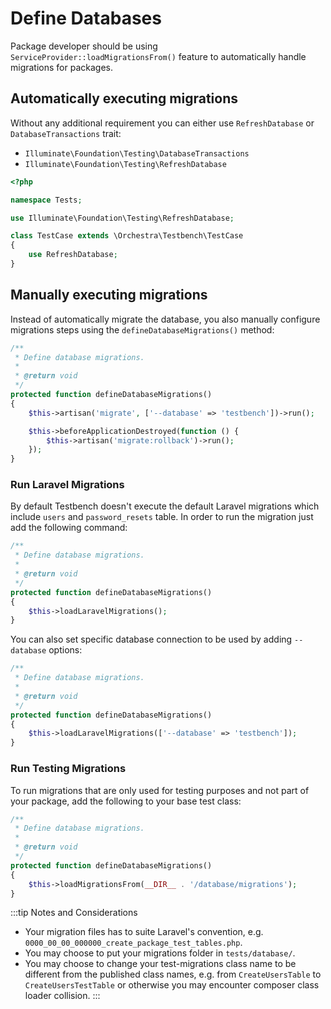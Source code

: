 # Define Databases

Package developer should be using `ServiceProvider::loadMigrationsFrom()` feature to automatically handle migrations for packages.

## Automatically executing migrations

Without any additional requirement you can either use `RefreshDatabase` or `DatabaseTransactions` trait:

* `Illuminate\Foundation\Testing\DatabaseTransactions`
* `Illuminate\Foundation\Testing\RefreshDatabase`

```php
<?php

namespace Tests;

use Illuminate\Foundation\Testing\RefreshDatabase;

class TestCase extends \Orchestra\Testbench\TestCase
{
    use RefreshDatabase;
}
```

## Manually executing migrations

Instead of automatically migrate the database, you also manually configure migrations steps using the `defineDatabaseMigrations()` method:

```php
/**
 * Define database migrations.
 *
 * @return void
 */
protected function defineDatabaseMigrations()
{
    $this->artisan('migrate', ['--database' => 'testbench'])->run();

    $this->beforeApplicationDestroyed(function () {
        $this->artisan('migrate:rollback')->run();
    });
}
```

### Run Laravel Migrations

By default Testbench doesn't execute the default Laravel migrations which include `users` and `password_resets` table. In order to run the migration just add the following command:

```php
/**
 * Define database migrations.
 *
 * @return void
 */
protected function defineDatabaseMigrations()
{
    $this->loadLaravelMigrations();
}
```

You can also set specific database connection to be used by adding `--database` options:

```php
/**
 * Define database migrations.
 *
 * @return void
 */
protected function defineDatabaseMigrations()
{
    $this->loadLaravelMigrations(['--database' => 'testbench']);
}
```

### Run Testing Migrations

To run migrations that are only used for testing purposes and not part of your package, add the following to your base test class:

```php
/**
 * Define database migrations.
 *
 * @return void
 */
protected function defineDatabaseMigrations()
{
    $this->loadMigrationsFrom(__DIR__ . '/database/migrations');
}
```

:::tip Notes and Considerations

* Your migration files has to suite Laravel's convention, e.g. `0000_00_00_000000_create_package_test_tables.php`.
* You may choose to put your migrations folder in `tests/database/`.
* You may choose to change your test-migrations class name to be different from the published class names, e.g. from `CreateUsersTable` to `CreateUsersTestTable` or otherwise you may encounter composer class loader collision.
:::
